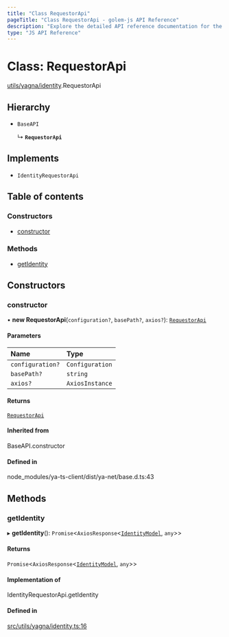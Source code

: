 ```yaml
---
title: "Class RequestorApi"
pageTitle: "Class RequestorApi - golem-js API Reference"
description: "Explore the detailed API reference documentation for the Class RequestorApi within the golem-js SDK for the Golem Network."
type: "JS API Reference"
---
```

# Class: RequestorApi

[utils/yagna/identity](../modules/utils_yagna_identity).RequestorApi

## Hierarchy

- `BaseAPI`

  ↳ **`RequestorApi`**

## Implements

- `IdentityRequestorApi`

## Table of contents

### Constructors

- [constructor](utils_yagna_identity.RequestorApi#constructor)

### Methods

- [getIdentity](utils_yagna_identity.RequestorApi#getidentity)

## Constructors

### constructor

• **new RequestorApi**(`configuration?`, `basePath?`, `axios?`): [`RequestorApi`](utils_yagna_identity.RequestorApi)

#### Parameters

| Name | Type |
| :------ | :------ |
| `configuration?` | `Configuration` |
| `basePath?` | `string` |
| `axios?` | `AxiosInstance` |

#### Returns

[`RequestorApi`](utils_yagna_identity.RequestorApi)

#### Inherited from

BaseAPI.constructor

#### Defined in

node_modules/ya-ts-client/dist/ya-net/base.d.ts:43

## Methods

### getIdentity

▸ **getIdentity**(): `Promise`\<`AxiosResponse`\<[`IdentityModel`](../interfaces/utils_yagna_identity.IdentityModel), `any`\>\>

#### Returns

`Promise`\<`AxiosResponse`\<[`IdentityModel`](../interfaces/utils_yagna_identity.IdentityModel), `any`\>\>

#### Implementation of

IdentityRequestorApi.getIdentity

#### Defined in

[src/utils/yagna/identity.ts:16](https://github.com/golemfactory/golem-js/blob/c827e77/src/utils/yagna/identity.ts#L16)
